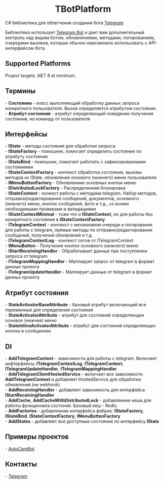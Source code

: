 <h1 align="center">TBotPlatform</h1>
C# библиотека для облегчения создания бота <a href="https://core.telegram.org/bots/api">Telegram</a>

Библиотека использует <a href="https://www.nuget.org/packages/Telegram.Bot/">Telegram.Bot</a> и дает вам дополнительный контроль над вашим ботом, обновлениями, методами, логированием, очередями вызовов, которые обычно невозможно использовать с API-интерфейсом бота.

<h2>Supported Platforms</h2>
Project targets .NET 8 at minimum.

<h2>Термины</h2>
 - <b>Состояние</b> - класс выполняющий обработку данных запроса конкретного пользователя. Вызов определяется атрибутом состояния.
 <br/>- <b>Атрибут состояния</b> - атрибут определяющий поведение получения состояния, на команду от пользователя

 <h2>Интерфейсы</h2>
  - <b>IState</b> - методы состояния для обработки запроса
  <br/>- <b>IStateFactory</b> - помошник, помогает определить состояние по атрибуту состояния
  <br/>- <b>IStateBind</b> - помошник, помогает работать с зафиксированными состояниями
  <br/>- <b>IStateContextFactory</b> - контекст обработка состояния, вызовы методов из IState, обновление основого (нижнего) меню пользователя
  <br/>- <b>IMenuButtonFactory</b> - Обновлениие основных кнопок меню
  <br/>- <b>IDistributedLockFactory</b> - Распределенная блокировка
  <br/>- <b>IStateContext</b> - конекст работы с методами telegram. Набор методов, отправка/редактирование сообщений, документов, основного (нижнего) меню, кнопок сообщений, фото и т.д., со всеми необходимыми провеками и валидациями
  <br/>- <b>IStateContextMinimal</b> - тоже что и <b>IStateContext</b>, но для работы без конкретного состояния в <b>IStateContextFactory</b>
  <br/>- <b>ITelegramContext</b> - контекст с механизмом очереди и логирования для работы с telegram, прямые методы по отправке/редактирование сообщений, получений обновлений и т.д.
  <br/>- <b>ITelegramContextLog</b> - контекст логов от ITelegramContext
  <br/>- <b>IMenuButton</b> - Получение кнопок основного (нижнего) меню
  <br/>- <b>IStartReceivingHandler</b> - Обрабатывает данные при поступлении запроса от telegram
  <br/>- <b>ITelegramMappingHandler</b> - Маппирует запрос от telegram в формат данных проекта
  <br/>- <b>ITelegramUpdateHandler</b> - Маппирует данные от telegram в формат данных проекта

<h2>Атрибут состояния</h2>
  - <b>StateActivatorBaseAttribute</b> - базовый атрибут включающий все переменные для определения состояния
  <br/>- <b>StateActivatorAttribute</b> - атрибут для состояний определяющих основое (нижнее) меню
  <br/>- <b>StateInlineActivatorAttribute</b> - атрибут для состояний определяющих кнопки в сообщениях

<h2>DI</h2>
  - <b>AddTelegramContext</b> - зависимости для работы с telegram. Включает инфтерфейсы: <b/>ITelegramContextLog</b>, <b/>ITelegramContext</b>, <b/>ITelegramUpdateHandler</b>, <b/>ITelegramMappingHandler</b>
  <br/>- <b>AddTelegramClientHostedService</b> - включает все зависимости <b>AddTelegramContext</b> и добавляет HostedService для обработки обновлений (не webhook)
  <br/>- <b>AddReceivingHandler</b> - добавляет зависимость для интерфейса <b>IStartReceivingHandler</b>
  <br/>- <b>AddCache</b>, <b>AddCacheWithDistributedLock</b> - добавляение кеша для работы функционала состоний. Базовый кеш - Redis.
  <br/>- <b>AddFactories</b> - добавляение интерфейса фабрик: <b>IStateFactory</b>, <b>IStateBind</b>, <b>IStateContextFactory</b>, <b>IMenuButtonFactory</b>
  <br/>- <b>AddStates</b> - добавляет все доступные состояния по интерфейсу <b>IState</b>



<h2>Примеры проектов</h2>
  - <a href="https://t.me/mycarcarebot">AutoCareBot</a>

<h2>Контакты</h2>
  - <a href="https://t.me/PBolDeveloper">Telegram</a>